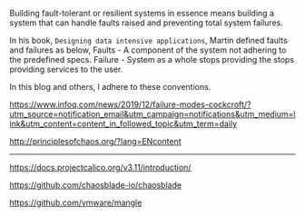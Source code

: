 

Building fault-tolerant or resilient systems in essence means building a system that can handle faults raised and preventing total system failures.

In his book, `Designing data intensive applications`, Martin defined faults and failures as below,
Faults - A component of the system not adhering to the predefined specs.
Failure - System as a whole stops providing the stops providing services to the user.

In this blog and others, I adhere to these conventions.


https://www.infoq.com/news/2019/12/failure-modes-cockcroft/?utm_source=notification_email&utm_campaign=notifications&utm_medium=link&utm_content=content_in_followed_topic&utm_term=daily

http://principlesofchaos.org/?lang=ENcontent



****
https://docs.projectcalico.org/v3.11/introduction/



https://github.com/chaosblade-io/chaosblade

https://github.com/vmware/mangle
